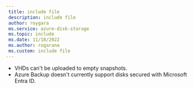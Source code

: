```yaml
---
 title: include file
 description: include file
 author: roygara
 ms.service: azure-disk-storage
 ms.topic: include
 ms.date: 11/18/2022
 ms.author: rogarana
 ms.custom: include file
---
```

- VHDs can't be uploaded to empty snapshots.
- Azure Backup doesn't currently support disks secured with Microsoft Entra ID.
